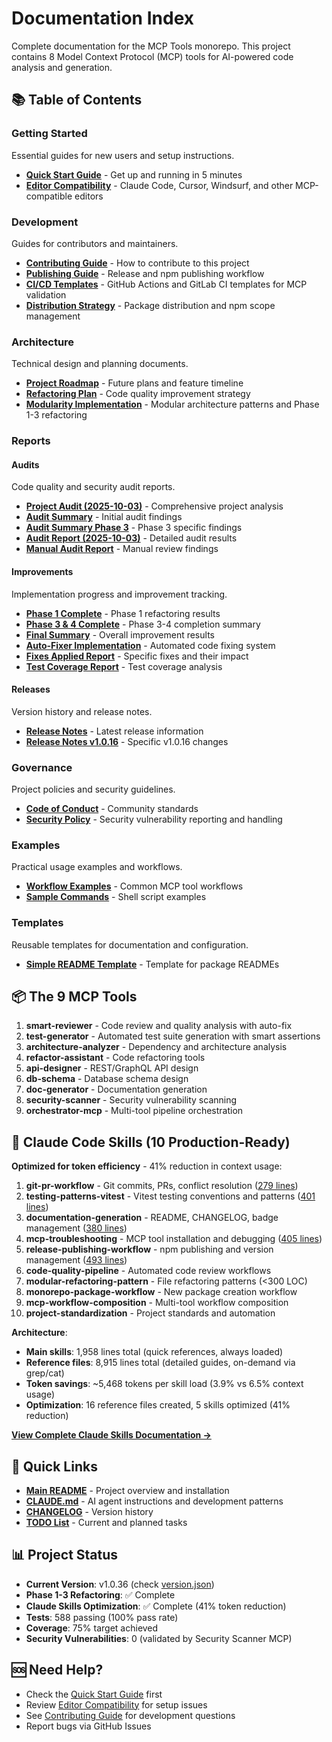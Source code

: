 # Documentation Index

Complete documentation for the MCP Tools monorepo. This project contains 8 Model Context Protocol (MCP) tools for AI-powered code analysis and generation.

## 📚 Table of Contents

### Getting Started

Essential guides for new users and setup instructions.

- **[Quick Start Guide](getting-started/QUICK_START.md)** - Get up and running in 5 minutes
- **[Editor Compatibility](getting-started/EDITOR_COMPATIBILITY.md)** - Claude Code, Cursor, Windsurf, and other MCP-compatible editors

### Development

Guides for contributors and maintainers.

- **[Contributing Guide](development/CONTRIBUTING.md)** - How to contribute to this project
- **[Publishing Guide](development/PUBLISH.md)** - Release and npm publishing workflow
- **[CI/CD Templates](development/CI_CD_TEMPLATES.md)** - GitHub Actions and GitLab CI templates for MCP validation
- **[Distribution Strategy](development/DISTRIBUTION.md)** - Package distribution and npm scope management

### Architecture

Technical design and planning documents.

- **[Project Roadmap](architecture/ROADMAP.md)** - Future plans and feature timeline
- **[Refactoring Plan](architecture/REFACTORING_PLAN.md)** - Code quality improvement strategy
- **[Modularity Implementation](architecture/MODULARITY_IMPLEMENTATION.md)** - Modular architecture patterns and Phase 1-3 refactoring

### Reports

#### Audits

Code quality and security audit reports.

- **[Project Audit (2025-10-03)](reports/audits/PROJECT_AUDIT_2025-10-03.md)** - Comprehensive project analysis
- **[Audit Summary](reports/audits/AUDIT_SUMMARY.md)** - Initial audit findings
- **[Audit Summary Phase 3](reports/audits/AUDIT_SUMMARY_PHASE3.md)** - Phase 3 specific findings
- **[Audit Report (2025-10-03)](reports/audits/AUDIT_REPORT_2025-10-03.md)** - Detailed audit results
- **[Manual Audit Report](reports/audits/MANUAL_AUDIT_REPORT.md)** - Manual review findings

#### Improvements

Implementation progress and improvement tracking.

- **[Phase 1 Complete](reports/improvements/IMPROVEMENT_PHASE1_COMPLETE.md)** - Phase 1 refactoring results
- **[Phase 3 & 4 Complete](reports/improvements/PHASE_3_4_COMPLETE.md)** - Phase 3-4 completion summary
- **[Final Summary](reports/improvements/FINAL_SUMMARY.md)** - Overall improvement results
- **[Auto-Fixer Implementation](reports/improvements/AUTO_FIXER_IMPLEMENTATION_REPORT.md)** - Automated code fixing system
- **[Fixes Applied Report](reports/improvements/FIXES_APPLIED_REPORT.md)** - Specific fixes and their impact
- **[Test Coverage Report](reports/improvements/TEST_COVERAGE_REPORT.md)** - Test coverage analysis

#### Releases

Version history and release notes.

- **[Release Notes](reports/releases/RELEASE_NOTES.md)** - Latest release information
- **[Release Notes v1.0.16](reports/releases/RELEASE_NOTES_v1.0.16.md)** - Specific v1.0.16 changes

### Governance

Project policies and security guidelines.

- **[Code of Conduct](governance/CODE_OF_CONDUCT.md)** - Community standards
- **[Security Policy](governance/SECURITY.md)** - Security vulnerability reporting and handling

### Examples

Practical usage examples and workflows.

- **[Workflow Examples](examples/WORKFLOW_EXAMPLES.md)** - Common MCP tool workflows
- **[Sample Commands](examples/sample-commands.sh)** - Shell script examples

### Templates

Reusable templates for documentation and configuration.

- **[Simple README Template](templates/SIMPLE_README_TEMPLATE.md)** - Template for package READMEs

## 📦 The 9 MCP Tools

1. **smart-reviewer** - Code review and quality analysis with auto-fix
2. **test-generator** - Automated test suite generation with smart assertions
3. **architecture-analyzer** - Dependency and architecture analysis
4. **refactor-assistant** - Code refactoring tools
5. **api-designer** - REST/GraphQL API design
6. **db-schema** - Database schema design
7. **doc-generator** - Documentation generation
8. **security-scanner** - Security vulnerability scanning
9. **orchestrator-mcp** - Multi-tool pipeline orchestration

## 🧠 Claude Code Skills (10 Production-Ready)

**Optimized for token efficiency** - 41% reduction in context usage:

1. **git-pr-workflow** - Git commits, PRs, conflict resolution ([279 lines](../claude/skills/git-pr-workflow/SKILL.md))
2. **testing-patterns-vitest** - Vitest testing conventions and patterns ([401 lines](../claude/skills/testing-patterns-vitest/SKILL.md))
3. **documentation-generation** - README, CHANGELOG, badge management ([380 lines](../claude/skills/documentation-generation/SKILL.md))
4. **mcp-troubleshooting** - MCP tool installation and debugging ([405 lines](../claude/skills/mcp-troubleshooting/SKILL.md))
5. **release-publishing-workflow** - npm publishing and version management ([493 lines](../claude/skills/release-publishing-workflow/SKILL.md))
6. **code-quality-pipeline** - Automated code review workflows
7. **modular-refactoring-pattern** - File refactoring patterns (<300 LOC)
8. **monorepo-package-workflow** - New package creation workflow
9. **mcp-workflow-composition** - Multi-tool workflow composition
10. **project-standardization** - Project standards and automation

**Architecture**:

- **Main skills**: 1,958 lines total (quick references, always loaded)
- **Reference files**: 8,915 lines total (detailed guides, on-demand via grep/cat)
- **Token savings**: ~5,468 tokens per skill load (3.9% vs 6.5% context usage)
- **Optimization**: 16 reference files created, 5 skills optimized (41% reduction)

**[View Complete Claude Skills Documentation →](claude_skills/)**

## 🔗 Quick Links

- **[Main README](../README.md)** - Project overview and installation
- **[CLAUDE.md](../CLAUDE.md)** - AI agent instructions and development patterns
- **[CHANGELOG](../CHANGELOG.md)** - Version history
- **[TODO List](TODO.md)** - Current and planned tasks

## 📊 Project Status

- **Current Version**: v1.0.36 (check [version.json](../version.json))
- **Phase 1-3 Refactoring**: ✅ Complete
- **Claude Skills Optimization**: ✅ Complete (41% token reduction)
- **Tests**: 588 passing (100% pass rate)
- **Coverage**: 75% target achieved
- **Security Vulnerabilities**: 0 (validated by Security Scanner MCP)

## 🆘 Need Help?

- Check the [Quick Start Guide](getting-started/QUICK_START.md) first
- Review [Editor Compatibility](getting-started/EDITOR_COMPATIBILITY.md) for setup issues
- See [Contributing Guide](development/CONTRIBUTING.md) for development questions
- Report bugs via GitHub Issues

